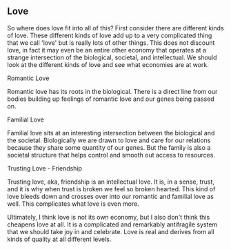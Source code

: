 
## Love

So where does love fit into all of this? First consider there are different kinds of love. These different kinds of love add up to a very complicated thing that we call 'love' but is really lots of other things. This does not discount love, in fact it may even be an entire other economy that operates at a strange intersection of the biological, societal, and intellectual. We should look at the different kinds of love and see what economies are at work.

Romantic Love

Romantic love has its roots in the biological. There is a direct line from our bodies building up feelings of romantic love and our genes being passed on.

Familial Love

Familial love sits at an interesting intersection between the biological and the societal. Biologically we are drawn to love and care for our relations because they share some quantity of our genes. But the family is also a societal structure that helps control and smooth out access to resources.

Trusting Love - Friendship

Trusting love, aka, friendship is an intellectual love. It is, in a sense, trust, and it is why when trust is broken we feel so broken hearted. This kind of love bleeds down and crosses over into our romantic and familial love as well. This complicates what love is even more.

Ultimately, I think love is not its own economy, but I also don't think this cheapens love at all. It is a complicated and remarkably antifragile system that we should take joy in and celebrate. Love is real and derives from all kinds of quality at all different levels.
